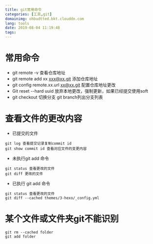 ```yaml
---
title: git常用命令
categories: [工具,git]
domainimg: ohbudtted.bkt.clouddn.com
lang: tools
date: 2019-08-04 11:19:48
tags:
---
```

# 常用命令
* git remote -v 查看仓库地址
* git remote add xx xxx@xx.git 添加仓库地址
* git config remote.xx.url xx@xx.git 配置仓库地址更改
* Git reset --hard uuid 放弃本地更改，强制更新，如果已经提交使用soft
* git checkout 切换分支 git branch列出分支列表

# 查看文件的更改内容
* 已提交的文件
```
git log 查看提交记录复制commit id
git show commit id 查看对应文件的变更内容
```
* 未执行git add 命令
```
git status 查看更改的文件
git diff 更改的文件
```
* 已执行 git add 命令
```
git status 查看更改的文件
git diff --cached themes/3-hexo/_config.yml
```

# 某个文件或文件夹git不能识别

```
git rm --cached folder
git add folder
```
